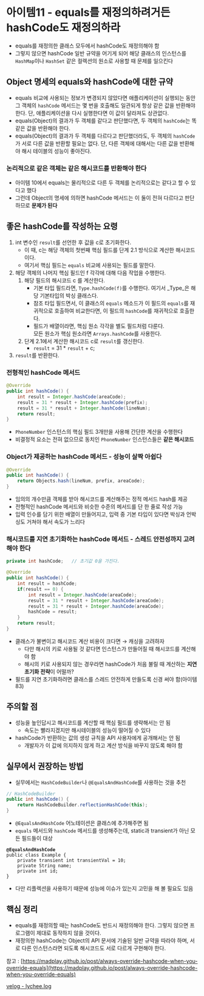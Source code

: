 # 아이템11 - equals를 재정의하려거든 hashCode도 재정의하라

* equals를 재정의한 클래스 모두에서 hashCode도 재정의해야 함
* 그렇지 않으면 hashCode 일반 규약을 어기게 되어 해당 클래스의 인스턴스를 `HashMap`이나 `HashSet` 같은 컬렉션의 원소로 사용할 때 문제를 일으킨다

## Object 명세의 equals와 hashCode에 대한 규약

* equals 비교에 사용되는 정보가 변경되지 않았다면 애플리케이션이 실행되는 동안 그 객체의 `hashCode` 메서드는 몇 번을 호출해도 일관되게 항상 같은 값을 반환해야 한다. 단, 애플리케이션을 다시 실행한다면 이 값이 달라져도 상관없다.
* equals(Object)의 결과가 두 객체를 같다고 판단했다면, 두 객체의 `hashCode`는 똑같은 값을 반환해야 한다.
* equals(Object)의 결과가 두 객체를 다르다고 판단했더라도, 두 객체의 `hashCode`가 서로 다른 값을 반환할 필요는 없다. 단, 다른 객체에 대해서는 다른 값을 반환해야 해시 테이블의 성능이 좋아진다.

### 논리적으로 같은 객체는 같은 해시코드를 반환해야 한다

* 아이템 10에서 equals는 물리적으로 다른 두 객체를 논리적으로는 같다고 할 수 있다고 했다
* 그런데 Object의 명세에 의하면 hashCode 메서드는 이 둘이 전혀 다르다고 판단하므로 **문제가 된다**

## 좋은 hashCode를 작성하는 요령

1. int 변수인 `result`를 선언한 후 값을 c로 초기화한다.
   * 이 때, c는 해당 객체의 첫번째 핵심 필드를 단계 2.1 방식으로 계산한 해시코드이다.
   * 여기서 핵심 필드는 `equals` 비교에 사용되는 필드를 말한다.
2. 해당 객체의 나머지 핵심 필드인 f 각각에 대해 다음 작업을 수행한다.
   1. 해당 필드의 해시코드 c 를 계산한다.
      * 기본 타입 필드라면, `Type.hashCode(f)`를 수행한다. 여기서 _Type_은 해당 기본타입의 박싱 클래스다.
      * 참조 타입 필드면서, 이 클래스의 `equals` 메소드가 이 필드의 `equals`를 재귀적으로 호출하여 비교한다면, 이 필드의 `hashCode`를 재귀적으로 호출한다.
      * 필드가 배열이라면, 핵심 원소 각각을 별도 필드처럼 다룬다.\
        모든 원소가 핵심 원소라면 `Arrays.hashCode`를 사용한다.
   2. 단계 2.1에서 계산한 해시코드 c로 `result`를 갱신한다.
      * `result` = 31 \* `result` + c;
3. `result`를 반환한다.

### 전형적인 hashCode 메서드

```java
@Override
public int hashCode() {
	int result = Integer.hashCode(areaCode);
	result = 31 * result + Integer.hashCode(prefix);
	result = 31 * result + Integer.hashCode(lineNum);
	return result;
}
```

* `PhoneNumber` 인스턴스의 핵심 필드 3개만을 사용해 간단한 계산을 수행한다
* 비결정적 요소는 전혀 없으므로 동치인 `PhoneNumber` 인스턴스들은 **같은 해시코드**

### Object가 제공하는 hashCode 메서드 - 성능이 살짝 아쉽다

```java
@Override
public int hashCode() {
	return Objects.hash(lineNum, prefix, areaCode);
}
```

* 임의의 개수만큼 객체를 받아 해시코드를 계산해주는 정적 메서드 hash를 제공
* 전형적인 hashCode 메서드와 비슷한 수준의 메서드를 단 한 줄로 작성 가능
* 입력 인수를 담기 위한 배열이 만들어지고, 입력 중 기본 타입이 있다면 박싱과 언박싱도 거쳐야 해서 속도가 느리다

### 해시코드를 지연 초기화하는 hashCode 메서드 - 스레드 안전성까지 고려해야 한다

```java
private int hashCode;	// 초기값 0을 가진다.

@Override
public int hashCode() {
	int result = hashCode;
	if(result == 0) {
		int result = Integer.hashCode(areaCode);
		result = 31 * result + Integer.hashCode(areaCode);
		result = 31 * result + Integer.hashCode(areaCode);
		hashCode = result;
	}
	return result;
}
```

* 클래스가 불변이고 해시코드 계산 비용이 크다면 → 캐싱을 고려하자
  * 다만 해시의 키로 사용될 것 같다면 인스턴스가 만들어질 때 해시코드를 계산해야 함
  * 해시의 키로 사용되지 않는 경우라면 hashCode가 처음 불릴 때 계산하는 **지연 초기화 전략**이 어떨까?
* 필드를 지연 초기화하려면 클래스를 스레드 안전하게 만들도록 신경 써야 함(아이템 83)

## 주의할 점

* 성능을 높인답시고 해시코드를 계산할 때 핵심 필드를 생략해서는 안 됨
  * 속도는 빨라지겠지만 해시테이블의 성능이 떨어질 수 있다
* hashCode가 반환하는 값의 생성 규칙을 API 사용자에게 공개해서는 안 됨
  * 개발자가 이 값에 의지하지 않게 하고 계산 방식을 바꾸지 않도록 해야 함

## 실무에서 권장하는 방법

* 실무에서는 `HashCodeBuilder`나 `@EqualsAndHashCode`를 사용하는 것을 추천

```java
// HashCodeBuilder
public int hashCode() {
    return HashCodeBuilder.reflectionHashCode(this);
}
```

* `@EqualsAndHashCode` 어노테이션은 클래스에 추가해주면 됨
* `equals` 메서드와 `hashCode` 메서드를 생성해주는데, static과 transient가 아닌 모든 필드들이 대상

<pre class="language-java"><code class="lang-java"><strong>@EqualsAndHashCode
</strong>public class Example {
    private transient int transientVal = 10;
    private String name;
    private int id;
}</code></pre>

* 다만 리플렉션을 사용하기 때문에 성능에 이슈가 있는지 고민을 해 볼 필요도 있음

## 핵심 정리

* equals를 재정의할 때는 hashCode도 반드시 재정의해야 한다. 그렇지 않으면 프로그램이 제대로 동작하지 않을 것이다.
* 재정의한 hashCode는 Object의 API 문서에 기술된 일반 규약을 따라야 하며, 서로 다른 인스턴스라면 되도록 해시코드도 서로 다르게 구현해야 한다.

참고 : [https://madplay.github.io/post/always-override-hashcode-when-you-override-equals](https://madplay.github.io/post/always-override-hashcode-when-you-override-equals)

[velog - lychee.log](https://velog.io/@lychee/%EC%9D%B4%ED%8E%99%ED%8B%B0%EB%B8%8C-%EC%9E%90%EB%B0%94-%EC%95%84%EC%9D%B4%ED%85%9C-11.-equals%EB%A5%BC-%EC%9E%AC%EC%A0%95%EC%9D%98%ED%95%98%EB%A0%A4%EA%B1%B0%EB%93%A0-hashCode%EB%8F%84-%EC%9E%AC%EC%A0%95%EC%9D%98%ED%95%98%EB%9D%BC#%EC%A3%BC%EC%9D%98%ED%95%A0-%EC%A0%90)
